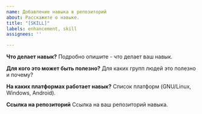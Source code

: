 ```yaml
---
name: Добавление навыка в репозиторий
about: Расскажите о навыке.
title: "[SKILL]"
labels: enhancement, skill
assignees: ''

---
```


**Что делает навык?**
Подробно опишите - что делает ваш навык.

**Для кого это может быть полезно?**
Для каких групп людей это полезно и почему?

**На каких платформах работает навык?**
Список платформ (GNU/Linux, Windows, Android).

**Ссылка на репозиторий**
Ссылка на ваш репозиторий навыка.
